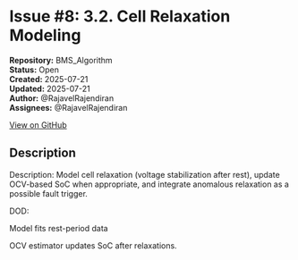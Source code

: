 # Issue #8: 3.2. Cell Relaxation Modeling

**Repository:** BMS_Algorithm  
**Status:** Open  
**Created:** 2025-07-21  
**Updated:** 2025-07-21  
**Author:** @RajavelRajendiran  
**Assignees:** @RajavelRajendiran  

[View on GitHub](https://github.com/Simtestlab/BMS_Algorithm/issues/8)

## Description

Description:
Model cell relaxation (voltage stabilization after rest), update OCV-based SoC when appropriate, and integrate anomalous relaxation as a possible fault trigger.

DOD:

Model fits rest-period data 

OCV estimator updates SoC after relaxations.
